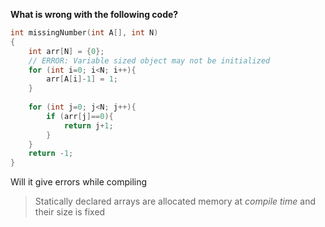 
**What is wrong with the following code?**
```cpp
int missingNumber(int A[], int N)
{   
    int arr[N] = {0}; 
    // ERROR: Variable sized object may not be initialized
    for (int i=0; i<N; i++){
        arr[A[i]-1] = 1;
    }
    
    for (int j=0; j<N; j++){
        if (arr[j]==0){
            return j+1;
        }
    }
    return -1;
}
```

Will it give errors while compiling

> Statically declared arrays are allocated memory at *compile time* and their size is fixed
